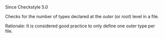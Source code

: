 Since Checkstyle 5.0

Checks for the number of types declared at the *outer* (or *root*) level
in a file.

Rationale: It is considered good practice to only define one outer type
per file.
